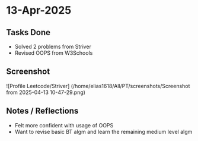 # 13-Apr-2025

## Tasks Done
- Solved 2 problems from Striver
- Revised OOPS from W3Schools

## Screenshot
![Profile Leetcode/Striver] (/home/elias1618/All/PT/screenshots/Screenshot from 2025-04-13 10-47-29.png)

## Notes / Reflections
- Felt more confident with usage of OOPS
- Want to revise basic BT algm and learn the remaining medium level algm

